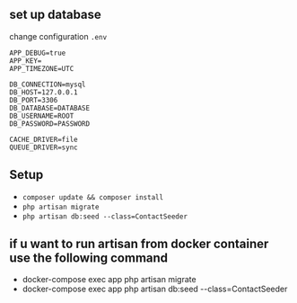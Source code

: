  ## set up database
 change configuration `.env`

 ```APP_ENV=local
APP_DEBUG=true
APP_KEY=
APP_TIMEZONE=UTC

DB_CONNECTION=mysql
DB_HOST=127.0.0.1
DB_PORT=3306
DB_DATABASE=DATABASE
DB_USERNAME=ROOT
DB_PASSWORD=PASSWORD

CACHE_DRIVER=file
QUEUE_DRIVER=sync  
```

## Setup
- `composer update && composer install`
- `php artisan migrate`
- `php artisan db:seed --class=ContactSeeder`

## if u want to run artisan from docker container use the following command

- docker-compose exec app php artisan migrate
- docker-compose exec app php artisan db:seed --class=ContactSeeder
